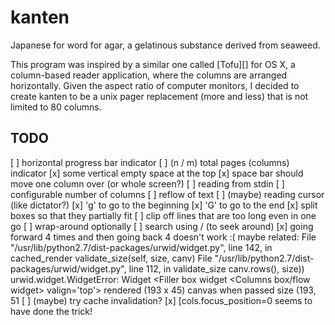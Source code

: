 kanten
======
Japanese for word for agar, a gelatinous substance derived from seaweed.

This program was inspired by a similar one called [Tofu][] for OS X, a
column-based reader application, where the columns are arranged horizontally.
Given the aspect ratio of computer monitors, I decided to create kanten to be a
unix pager replacement (more and less) that is not limited to 80 columns.


TODO
----
[ ] horizontal progress bar indicator
[ ] (n / m) total pages (columns) indicator
[x] some vertical empty space at the top
[x] space bar should move one column over (or whole screen?)
[ ] reading from stdin
[ ] configurable number of columns
[ ] reflow of text
[ ] (maybe) reading cursor (like dictator?)
[x] 'g' to go to the beginning 
[x] 'G' to go to the end
[x] split boxes so that they partially fit
[ ] clip off lines that are too long even in one go
[ ] wrap-around optionally
[ ] search using / (to seek around)
[x] going forward 4 times and then going back 4 doesn't work :(
    maybe related:
        File "/usr/lib/python2.7/dist-packages/urwid/widget.py", line 142, in cached_render validate_size(self, size, canv)
        File "/usr/lib/python2.7/dist-packages/urwid/widget.py", line 112, in validate_size canv.rows(), size))
        urwid.widget.WidgetError: Widget <Filler box widget <Columns box/flow widget> valign='top'> rendered (193 x 45) canvas when passed size (193, 51
    [ ] (maybe) try cache invalidation?
    [x] [cols.focus_position=0 seems to have done the trick!
